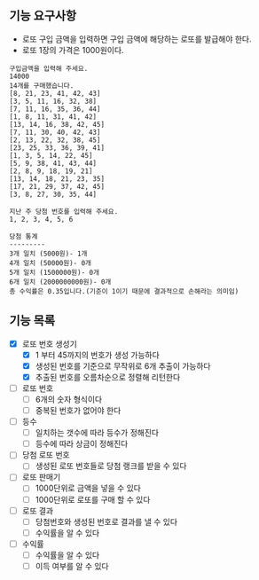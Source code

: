 ## 기능 요구사항

- 로또 구입 금액을 입력하면 구입 금액에 해당하는 로또를 발급해야 한다.
- 로또 1장의 가격은 1000원이다.

```plaintext
구입금액을 입력해 주세요.
14000
14개를 구매했습니다.
[8, 21, 23, 41, 42, 43]
[3, 5, 11, 16, 32, 38]
[7, 11, 16, 35, 36, 44]
[1, 8, 11, 31, 41, 42]
[13, 14, 16, 38, 42, 45]
[7, 11, 30, 40, 42, 43]
[2, 13, 22, 32, 38, 45]
[23, 25, 33, 36, 39, 41]
[1, 3, 5, 14, 22, 45]
[5, 9, 38, 41, 43, 44]
[2, 8, 9, 18, 19, 21]
[13, 14, 18, 21, 23, 35]
[17, 21, 29, 37, 42, 45]
[3, 8, 27, 30, 35, 44]

지난 주 당첨 번호를 입력해 주세요.
1, 2, 3, 4, 5, 6

당첨 통계
---------
3개 일치 (5000원)- 1개
4개 일치 (50000원)- 0개
5개 일치 (1500000원)- 0개
6개 일치 (2000000000원)- 0개
총 수익률은 0.35입니다.(기준이 1이기 때문에 결과적으로 손해라는 의미임)
```



## 기능 목록

- [x] 로또 번호 생성기
  - [x] 1 부터 45까지의 번호가 생성 가능하다
  - [x] 생성된 번호를 기준으로 무작위로 6개 추출이 가능하다
  - [x] 추출된 번호를 오름차순으로 정렬해 리턴한다
- [ ] 로또 번호
  - [ ] 6개의 숫자 형식이다
  - [ ] 중복된 번호가 없어야 한다
- [ ] 등수
  - [ ] 일치하는 갯수에 따라 등수가 정해진다
  - [ ] 등수에 따라 상금이 정해진다
- [ ] 당첨 로또 번호
  - [ ] 생성된 로또 번호들로 당첨 랭크를 받을 수 있다
- [ ] 로또 판매기
  - [ ] 1000단위로 금액을 넣을 수 있다
  - [ ] 1000단위로 로또를 구매 할 수 있다
- [ ] 로또 결과
  - [ ] 당첨번호와 생성된 번호로 결과를 낼 수 있다
  - [ ] 수익률을 알 수 있다
- [ ] 수익률
  - [ ] 수익률을 알 수 있다
  - [ ] 이득 여부를 알 수 있다
